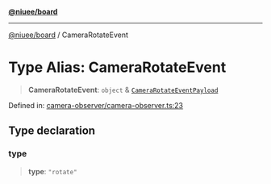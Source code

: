 [**@niuee/board**](../README.md)

***

[@niuee/board](../globals.md) / CameraRotateEvent

# Type Alias: CameraRotateEvent

> **CameraRotateEvent**: `object` & [`CameraRotateEventPayload`](CameraRotateEventPayload.md)

Defined in: [camera-observer/camera-observer.ts:23](https://github.com/niuee/board/blob/e6c1edcccf6525a0cc9088782c7c4653e837f533/src/camera-observer/camera-observer.ts#L23)

## Type declaration

### type

> **type**: `"rotate"`
